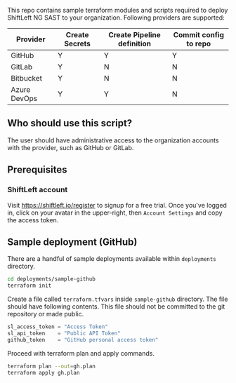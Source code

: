 This repo contains sample terraform modules and scripts required to deploy ShiftLeft NG SAST to your organization. Following providers are supported: 

| Provider     | Create Secrets | Create Pipeline definition | Commit config to repo |
| ------------ | -------------- | -------------------------- | --------------------- |
| GitHub       | Y              | Y                          | Y                     |
| GitLab       | Y              | N                          | N                     |
| Bitbucket    | Y              | N                          | N                     |
| Azure DevOps | Y              | Y                          | N                     |

## Who should use this script?

The user should have administrative access to the organization accounts with the provider, such as GitHub or GitLab.


## Prerequisites

### ShiftLeft account

Visit https://shiftleft.io/register to signup for a free trial.  Once you've logged in, click on your avatar in the upper-right, then `Account Settings` and copy the access token.

## Sample deployment (GitHub)

There are a handful of sample deployments available within `deployments` directory.

```bash
cd deployments/sample-github
terraform init
```

Create a file called `terraform.tfvars` inside `sample-github` directory. The file should have following contents. This file should not be committed to the git repository or made public.

```terraform
sl_access_token = "Access Token"
sl_api_token    = "Public API Token"
github_token    = "GitHub personal access token"
```

Proceed with terraform plan and apply commands.

```bash
terraform plan --out=gh.plan
terraform apply gh.plan
```
